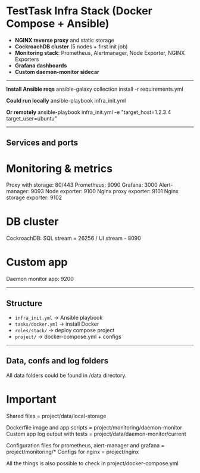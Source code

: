 # TestTask Infra Stack (Docker Compose + Ansible)

- **NGINX reverse proxy** and static storage
- **CockroachDB cluster** (5 nodes + first init job)
- **Monitoring stack**: Prometheus, Alertmanager, Node Exporter, NGINX Exporters
- **Grafana dashboards**
- **Custom daemon-monitor sidecar**

---

**Install Ansible reqs**
ansible-galaxy collection install -r requirements.yml

**Could run locally**
ansible-playbook infra_init.yml

**Or remotely**
ansible-playbook infra_init.yml -e "target_host=1.2.3.4 target_user=ubuntu"

---

## Services and ports

# Monitoring & metrics
Proxy with storage: 80/443
Prometheus: 9090
Grafana: 3000
Alert-manager: 9093
Node exporter: 9100
Nginx proxy exporter: 9101
Nginx storage exporter: 9102

# DB cluster
CockroachDB: SQL stream = 26256 / UI stream - 8090

# Custom app
Daemon monitor app: 9200



---

## Structure

- `infra_init.yml` → Ansible playbook  
- `tasks/docker.yml` → install Docker
- `roles/stack/` → deploy compose project  
- `project/` → docker-compose.yml + configs

---

## Data, confs and log folders
All data folders could be found in /data directory.

# Important
Shared files = project/data/local-storage

Dockerfile image and app scripts = project/monitoring/daemon-monitor
Custom app log output with tests = project/data/daemon-monitor/current

Configuration files for prometheus, alert-manager and grafana = project/monitoring/*
Configs for nginx = project/nginx


All the things is also possible to check in project/docker-compose.yml
















